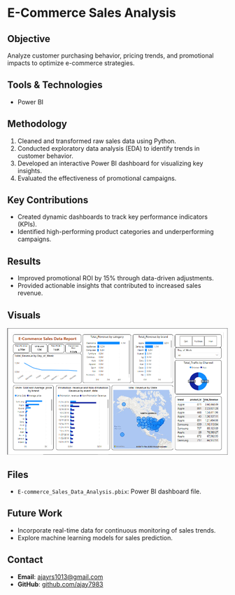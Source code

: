 # E-Commerce Sales Analysis

## Objective
Analyze customer purchasing behavior, pricing trends, and promotional impacts to optimize e-commerce strategies.

## Tools & Technologies
- Power BI

## Methodology
1. Cleaned and transformed raw sales data using Python.
2. Conducted exploratory data analysis (EDA) to identify trends in customer behavior.
3. Developed an interactive Power BI dashboard for visualizing key insights.
4. Evaluated the effectiveness of promotional campaigns.

## Key Contributions
- Created dynamic dashboards to track key performance indicators (KPIs).
- Identified high-performing product categories and underperforming campaigns.

## Results
- Improved promotional ROI by 15% through data-driven adjustments.
- Provided actionable insights that contributed to increased sales revenue.

## Visuals
![Dashboard Screenshot](https://github.com/Ajay7983/Data-Analysis-Portfolio/blob/main/E-Commerce-Sales-Analysis/Dashboard.png)

## Files
- `E-commerce_Sales_Data_Analysis.pbix`: Power BI dashboard file.

## Future Work
- Incorporate real-time data for continuous monitoring of sales trends.
- Explore machine learning models for sales prediction.

## Contact
- **Email**: ajayrs1013@gmail.com
- **GitHub**: [github.com/ajay7983](https://github.com/ajay7983)
